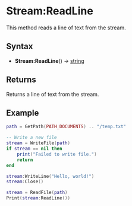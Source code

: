 # Stream:ReadLine #

This method reads a line of text from the stream.

## Syntax ##

- **Stream:ReadLine**() -> [string](https://www.lua.org/manual/5.4/manual.html#6.4.1)

## Returns ##

Returns a line of text from the stream.

## Example

```lua
path = GetPath(PATH_DOCUMENTS) .. "/temp.txt"

-- Write a new file
stream = WriteFile(path)
if stream == nil then
    print("Failed to write file.")
    return
end

stream:WriteLine("Hello, world!")
stream:Close()

stream = ReadFile(path)
Print(stream:ReadLine())
```
